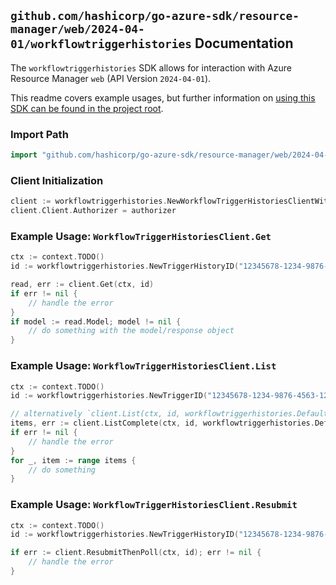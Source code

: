 
## `github.com/hashicorp/go-azure-sdk/resource-manager/web/2024-04-01/workflowtriggerhistories` Documentation

The `workflowtriggerhistories` SDK allows for interaction with Azure Resource Manager `web` (API Version `2024-04-01`).

This readme covers example usages, but further information on [using this SDK can be found in the project root](https://github.com/hashicorp/go-azure-sdk/tree/main/docs).

### Import Path

```go
import "github.com/hashicorp/go-azure-sdk/resource-manager/web/2024-04-01/workflowtriggerhistories"
```


### Client Initialization

```go
client := workflowtriggerhistories.NewWorkflowTriggerHistoriesClientWithBaseURI("https://management.azure.com")
client.Client.Authorizer = authorizer
```


### Example Usage: `WorkflowTriggerHistoriesClient.Get`

```go
ctx := context.TODO()
id := workflowtriggerhistories.NewTriggerHistoryID("12345678-1234-9876-4563-123456789012", "example-resource-group", "siteName", "workflowName", "triggerName", "historyName")

read, err := client.Get(ctx, id)
if err != nil {
	// handle the error
}
if model := read.Model; model != nil {
	// do something with the model/response object
}
```


### Example Usage: `WorkflowTriggerHistoriesClient.List`

```go
ctx := context.TODO()
id := workflowtriggerhistories.NewTriggerID("12345678-1234-9876-4563-123456789012", "example-resource-group", "siteName", "workflowName", "triggerName")

// alternatively `client.List(ctx, id, workflowtriggerhistories.DefaultListOperationOptions())` can be used to do batched pagination
items, err := client.ListComplete(ctx, id, workflowtriggerhistories.DefaultListOperationOptions())
if err != nil {
	// handle the error
}
for _, item := range items {
	// do something
}
```


### Example Usage: `WorkflowTriggerHistoriesClient.Resubmit`

```go
ctx := context.TODO()
id := workflowtriggerhistories.NewTriggerHistoryID("12345678-1234-9876-4563-123456789012", "example-resource-group", "siteName", "workflowName", "triggerName", "historyName")

if err := client.ResubmitThenPoll(ctx, id); err != nil {
	// handle the error
}
```
